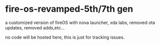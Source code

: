 # fire-os-revamped-5th/7th gen
a customized version of fireOS  with nova launcher, xda labs, removed ota updates, removed adds,etc... 

no code will be hosted here, this is just for tracking issues.
